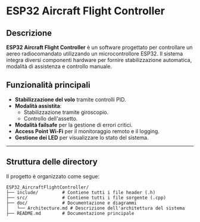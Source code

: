 # ESP32 Aircraft Flight Controller

## Descrizione
**ESP32 Aircraft Flight Controller** è un software progettato per controllare un aereo radiocomandato utilizzando un microcontrollore ESP32. Il sistema integra diversi componenti hardware per fornire stabilizzazione automatica, modalità di assistenza e controllo manuale.

## Funzionalità principali
- **Stabilizzazione del volo** tramite controlli PID.
- **Modalità assistita**:
  - Stabilizzazione tramite giroscopio.
  - Controllo dell'assetto.
- **Modalità failsafe** per la gestione di errori critici.
- **Access Point Wi-Fi** per il monitoraggio remoto e il logging.
- **Gestione dei LED** per visualizzare lo stato del sistema.

---

## Struttura delle directory
Il progetto è organizzato come segue:

```plaintext
ESP32_AircraftFlightController/
├── include/         # Contiene tutti i file header (.h)
├── src/             # Contiene tutti i file sorgente (.cpp)
├── doc/             # Documentazione e diagrammi
│   └── Architecture.md # Descrizione dell'architettura del sistema
├── README.md        # Documentazione principale
